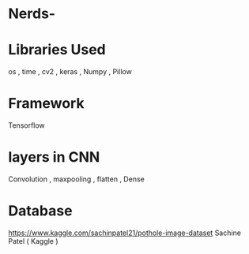 # Nerds-

# Libraries Used </br>
</t>os , time , cv2 , keras , Numpy , Pillow </br>

# Framework </br>
</t> Tensorflow </b>

# layers in CNN
</t> Convolution , maxpooling , flatten , Dense 

# Database
</t> https://www.kaggle.com/sachinpatel21/pothole-image-dataset  Sachine Patel  ( Kaggle )
